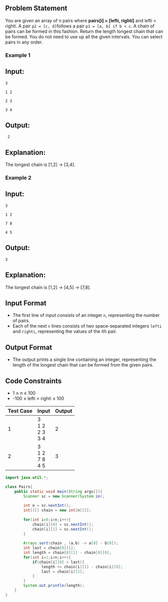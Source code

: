 ## Problem Statement



You are given an array of n pairs where **pairs[i] = [lefti, righti]** and lefti < righti. A pair ` p2 = [c, d] `follows a pair ` p1 = [a, b] if b < c `. A chain of pairs can be formed in this fashion. Return the length longest chain that can be formed. You do not need to use up all the given intervals. You can select pairs in any order.



### Example 1



## Input:
```
3

1 2

2 3

3 4
```
## Output:
```
 2
```
## Explanation: 
The longest chain is [1,2] -> [3,4].



### Example 2



## Input:
```
3

1 2

7 8

4 5
```
## Output: 
```
3
```
## Explanation: 

The longest chain is [1,2] -> [4,5] -> [7,8].

## Input Format
- The first line of input consists of an integer `n`, representing the number of pairs.
- Each of the next `n` lines consists of two space-separated integers `lefti` and `righti`, representing the values of the ith pair.

## Output Format
- The output prints a single line containing an integer, representing the length of the longest chain that can be formed from the given pairs.

## Code Constraints
- 1 ≤ n ≤ 100
- -100 ≤ lefti < righti ≤ 100





| Test Case | Input | Output |
|------------|--------|--------|
| 1 | 3<br>1 2<br>2 3<br>3 4 | 2 |
| 2 | 3<br>1 2<br>7 8<br>4 5 | 3 |



``` java []
import java.util.*;

class Pairs{
    public static void main(String args[]){
        Scanner sc = new Scanner(System.in);
        
        int n = sc.nextInt();
        int[][] chain = new int[n][2];
        
        for(int i=0;i<n;i++){
            chain[i][0] = sc.nextInt();
            chain[i][1] = sc.nextInt();
        }
        
        Arrays.sort(chain , (a,b) -> a[0] - b[0]);
        int last = chain[0][1];
        int length = chain[0][1] - chain[0][0];
        for(int i=1;i<n;i++){
            if(chain[i][0] > last){
                length += chain[i][1] - chain[i][0];
                last = chain[i][1];
            }
        }
        System.out.println(length);
    }
}

```
